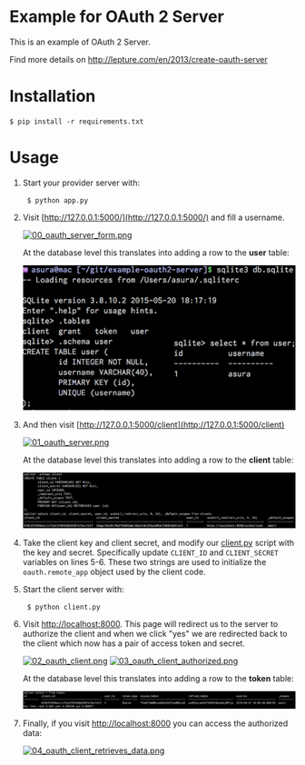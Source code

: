 # Example for OAuth 2 Server

This is an example of OAuth 2 Server.

Find more details on <http://lepture.com/en/2013/create-oauth-server>

# Installation

    $ pip install -r requirements.txt

# Usage

1. Start your provider server with:

        $ python app.py

2. Visit [http://127.0.0.1:5000/](http://127.0.0.1:5000/) and fill a username.

    [![00_oauth_server_form.png](img/00_oauth_server_form.png)]()

    At the database level this translates into adding a row to the **user** table:

    [![db_add_user.png](img/db_add_user.png)]()

3. And then visit [http://127.0.0.1:5000/client](http://127.0.0.1:5000/client)

    [![01_oauth_server.png](img/01_oauth_server.png)]()

    At the database level this translates into adding a row to the **client** table:

    [![db_add_client.png](img/db_add_client.png)]()

4. Take the client key and client secret, and modify our [client.py](client.py)
script with the key and secret.
Specifically update `CLIENT_ID` and `CLIENT_SECRET` variables on lines 5-6.
These two strings are used to initialize the `oauth.remote_app` object
used by the client code.

5. Start the client server with:

        $ python client.py


6. Visit [http://localhost:8000](http://localhost:8000).
This page will redirect us to the server to authorize the client and when we click "yes" we are redirected back to the client which now has
a pair of access token and secret.

    [![02_oauth_client.png](img/02_oauth_client.png)]()
    [![03_oauth_client_authorized.png](img/03_oauth_client_authorized.png)]()

    At the database level this translates into adding a row to the **token** table:

    [![db_add_token.png](img/db_add_token.png)]()


7. Finally, if you visit [http://localhost:8000](http://localhost:8000)
you can access the authorized data:

    [![04_oauth_client_retrieves_data.png](img/04_oauth_client_retrieves_data.png)]()

